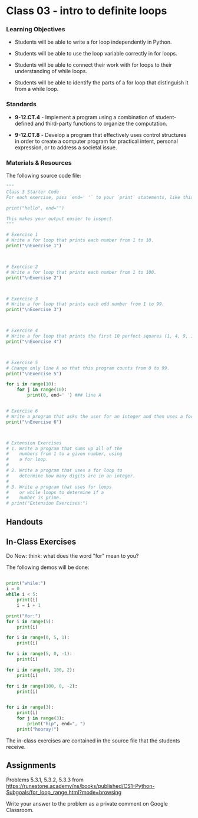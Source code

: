 # Class 03 - intro to definite loops

### Learning Objectives

* Students will be able to write a for loop independently in Python.

* Students will be able to use the loop variable correctly in for loops.

* Students will be able to connect their work with for loops to their understanding of while loops. 

* Students will be able to identify the parts of a for loop that distinguish it from a while loop. 

### Standards

* **9-12.CT.4** - Implement a program using a combination of student-defined and third-party functions to organize the computation.

* **9-12.CT.8** - Develop a program that effectively uses control structures in order to create a computer program for practical intent, personal expression, or to address a societal issue.


### Materials & Resources

The following source code file:

```python
"""
Class 3 Starter Code
For each exercise, pass `end=' '` to your `print` statements, like this:

print("hello", end="")

This makes your output easier to inspect.
"""

# Exercise 1
# Write a for loop that prints each number from 1 to 10. 
print("\nExercise 1")



# Exercise 2
# Write a for loop that prints each number from 1 to 100.
print("\nExercise 2")



# Exercise 3
# Write a for loop that prints each odd number from 1 to 99. 
print("\nExercise 3")



# Exercise 4
# Write a for loop that prints the first 10 perfect squares (1, 4, 9, 16, etc. -- perfect squares have square roots that are whole numbers.)
print("\nExercise 4")



# Exercise 5
# Change only line A so that this program counts from 0 to 99. 
print("\nExercise 5")

for i in range(10):
    for j in range(10):
        print(0, end=' ') ### line A


# Exercise 6
# Write a program that asks the user for an integer and then uses a for loop to print the first 5 multiples of that integer.
print("\nExercise 6")



# Extension Exercises
# 1. Write a program that sums up all of the 
#    numbers from 1 to a given number, using
#    a for loop. 
# 
# 2. Write a program that uses a for loop to 
#    determine how many digits are in an integer. 
#
# 3. Write a program that uses for loops 
#    or while loops to determine if a 
#    number is prime. 
# print("Extension Exercises:")

```

## Handouts

## In-Class Exercises

Do Now: think: what does the word "for" mean to you?

The following demos will be done:
```python

print("while:")
i = 0
while i < 5:
    print(i)
    i = i + 1

print("for:")
for i in range(5):
    print(i)

for i in range(0, 5, 1):
    print(i)

for i in range(5, 0, -1):
    print(i)

for i in range(0, 100, 2):
    print(i)

for i in range(100, 0, -2):
    print(i)


for i in range(3):
    print(i)
    for j in range(3):
        print("hip", end=", ")
    print("hooray!")


```

The in-class exercises are contained in the source file that the students receive. 


## Assignments

Problems 5.3.1, 5.3.2, 5.3.3 from 
https://runestone.academy/ns/books/published/CS1-Python-Subgoals/for_loop_range.html?mode=browsing

Write your answer to the problem as a private comment on Google Classroom. 